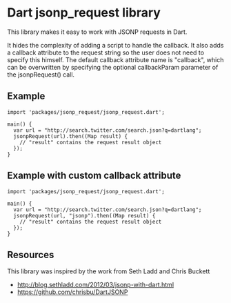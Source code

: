 Dart jsonp_request library
==========================

This library makes it easy to work with JSONP requests in Dart.

It hides the complexity of adding a script to handle the callback. It also adds a callback attribute to the request string so the user does not need to specify this himself. The default callback attribute name is "callback", which can be overwritten by specifying the optional callbackParam parameter of the jsonpRequest() call.

Example
-------

    import 'packages/jsonp_request/jsonp_request.dart';
	
	main() {
	  var url = "http://search.twitter.com/search.json?q=dartlang";
      jsonpRequest(url).then((Map result) {
        // "result" contains the request result object
      });
	}

Example with custom callback attribute
--------------------------------------

    import 'packages/jsonp_request/jsonp_request.dart';
	
	main() {
	  var url = "http://search.twitter.com/search.json?q=dartlang";
      jsonpRequest(url, "jsonp").then((Map result) {
        // "result" contains the request result object
      });
	}
	
Resources
---------

This library was inspired by the work from Seth Ladd and Chris Buckett

* http://blog.sethladd.com/2012/03/jsonp-with-dart.html
* https://github.com/chrisbu/DartJSONP
